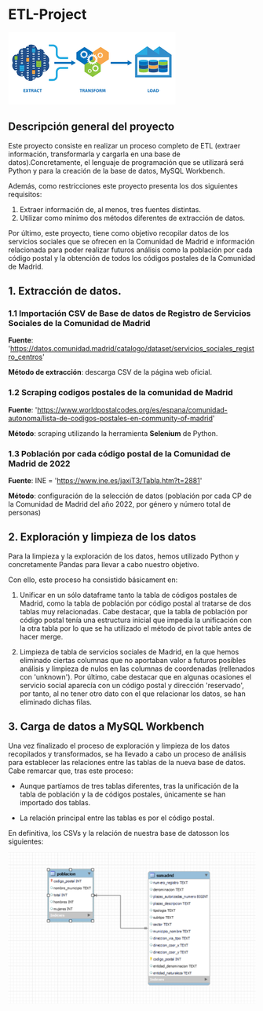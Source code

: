 # ETL-Project


![cabecera](https://github.com/BeaZatarain/ETL-Project/blob/main/images/cabecera.png)

## Descripción general del proyecto

Este proyecto consiste en  realizar un proceso completo de ETL (extraer información, transformarla y cargarla en una base de datos).Concretamente, el lenguaje de programación que se utilizará será Python y para la creación de la base de datos, MySQL Workbench.

Además, como restricciones este proyecto presenta los dos siguientes requisitos:

 1. Extraer información de, al menos, tres fuentes distintas. 
 2. Utilizar como mínimo dos métodos diferentes de extracción de datos. 
 
Por último, este proyecto, tiene como objetivo recopilar datos de los servicios sociales que se ofrecen en la Comunidad de Madrid e información relacionada para poder realizar futuros análisis como la población por cada código postal y la obtención de todos los códigos postales de la Comunidad de Madrid. 

## 1. Extracción de datos. 

### 1.1 Importación CSV de Base de datos de Registro de Servicios Sociales de la Comunidad de Madrid

**Fuente**: 'https://datos.comunidad.madrid/catalogo/dataset/servicios_sociales_registro_centros'

**Método de extracción**: descarga CSV de la página web oficial.

### 1.2 Scraping codigos postales de la comunidad de Madrid

**Fuente**: 'https://www.worldpostalcodes.org/es/espana/comunidad-autonoma/lista-de-codigos-postales-en-community-of-madrid'

**Método**: scraping utilizando la herramienta **Selenium** de Python.

### 1.3 Población por cada código postal de la Comunidad de Madrid de 2022

**Fuente**: INE = 'https://www.ine.es/jaxiT3/Tabla.htm?t=2881'

**Método**: configuración de la selección de datos (población por cada CP de la Comunidad de Madrid del año 2022, por género y número total de personas)


## **2. Exploración y limpieza de los datos**


Para la limpieza y la exploración de los datos, hemos utilizado Python y concretamente Pandas para llevar a cabo nuestro objetivo. 

Con ello, este proceso ha consistido básicament en: 

1. Unificar en un sólo dataframe tanto la tabla de códigos postales de Madrid, como la tabla de población por código postal al tratarse de dos tablas muy relacionadas. Cabe destacar, que la tabla de población por código postal tenía una estructura inicial que impedía la unificación con la otra tabla por lo que se ha utilizado el método de pivot table antes de hacer merge. 

2. Limpieza de tabla de servicios sociales de Madrid, en la que hemos eliminado ciertas columnas que no aportaban valor a futuros posibles análisis y limpieza de nulos en las columnas de coordenadas (rellenados con 'unknown'). Por último, cabe destacar que en algunas ocasiones el servicio social aparecía con un código postal y dirección 'reservado', por tanto, al no tener otro dato con el que relacionar los datos, se han eliminado dichas filas. 



## **3. Carga de datos a MySQL Workbench**

Una vez finalizado el proceso de exploración y limpieza de los datos recopilados y transformados, se ha llevado a cabo un proceso de análisis para establecer las relaciones entre las tablas de la nueva base de datos. Cabe remarcar que, tras este proceso:

 - Aunque partíamos de tres tablas diferentes, tras la unificación de la tabla de población y la de códigos postales, únicamente se han importado dos tablas. 

 - La relación principal entre las tablas es por el código postal.
 
 
 En definitiva, los CSVs y la relación de nuestra base de datosson los siguientes:
 
 ![relaciones](https://github.com/BeaZatarain/ETL-Project/blob/main/images/relacion.png)
 




